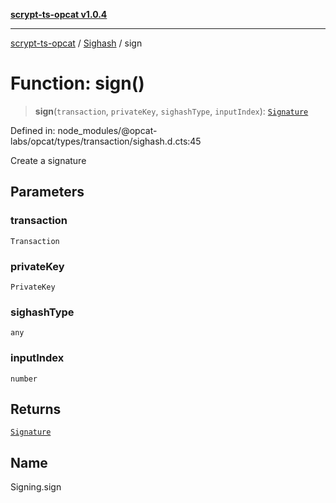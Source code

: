 [**scrypt-ts-opcat v1.0.4**](../../../README.md)

***

[scrypt-ts-opcat](../../../README.md) / [Sighash](../README.md) / sign

# Function: sign()

> **sign**(`transaction`, `privateKey`, `sighashType`, `inputIndex`): [`Signature`](../../crypto/classes/Signature.md)

Defined in: node\_modules/@opcat-labs/opcat/types/transaction/sighash.d.cts:45

Create a signature

## Parameters

### transaction

`Transaction`

### privateKey

`PrivateKey`

### sighashType

`any`

### inputIndex

`number`

## Returns

[`Signature`](../../crypto/classes/Signature.md)

## Name

Signing.sign
